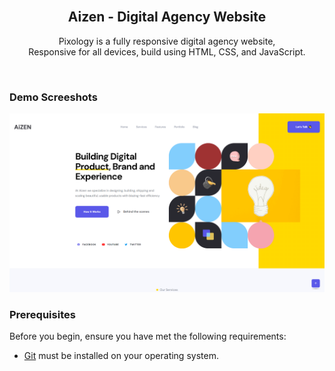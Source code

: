 <div align="center">
  

  <br />

  <h2 align="center">Aizen - Digital Agency Website</h2>

  Pixology is a fully responsive digital agency website, <br />Responsive for all devices, build using HTML, CSS, and JavaScript.


</div>

<br />

### Demo Screeshots

![Aizen Desktop Demo](./readme-images/desktop.png "Website Screen")

### Prerequisites

Before you begin, ensure you have met the following requirements:

* [Git](https://git-scm.com/downloads "Download Git") must be installed on your operating system.

